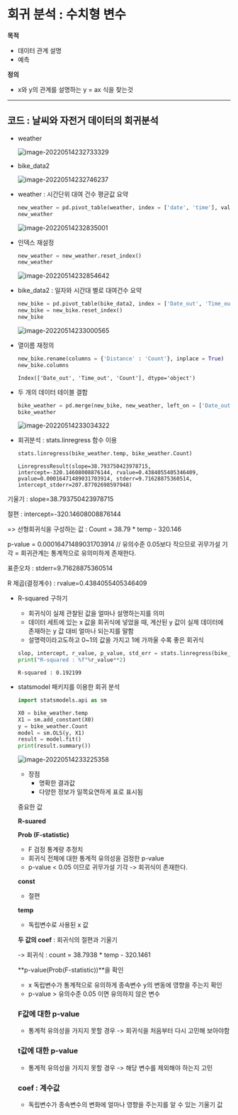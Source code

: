 # 회귀 분석 : 수치형 변수



**목적**

- 데이터 관계 설명
- 예측



**정의**

- x와 y의 관계를 설명하는 y = ax 식을 찾는것

---

## 코드 : 날씨와 자전거 데이터의 회귀분석

- weather

  ![image-20220514232733329]([DA]Linear_analysis.assets/image-20220514232733329.png)

- bike_data2

  ![image-20220514232746237]([DA]Linear_analysis.assets/image-20220514232746237.png)

- weather : 시간단위 대여 건수 평균값 요약

  ```python
  new_weather = pd.pivot_table(weather, index = ['date', 'time'], values = ['temp', 'cum_precipitation', 'humidity', 'insolation', 'sunshine', 'wind', 'wind_direction', 'sea_lvl_pressure', 'pressure'], aggfunc = np.mean)
  new_weather
  ```

  ![image-20220514232835001]([DA]Linear_analysis.assets/image-20220514232835001.png)

- 인덱스 재설정

  ```python
  new_weather = new_weather.reset_index()
  new_weather
  ```

  ![image-20220514232854642]([DA]Linear_analysis.assets/image-20220514232854642.png)

- bike_data2 : 일자와 시간대 별로 대여건수 요약

  ```python
  new_bike = pd.pivot_table(bike_data2, index = ['Date_out', 'Time_out'], values = ['Distance'], aggfunc = len)
  new_bike = new_bike.reset_index()
  new_bike
  ```

  ![image-20220514233000565]([DA]Linear_analysis.assets/image-20220514233000565.png)

- 열이름 재정의

  ```python
  new_bike.rename(columns = {'Distance' : 'Count'}, inplace = True)
  new_bike.columns
  ```

  ```
  Index(['Date_out', 'Time_out', 'Count'], dtype='object')
  ```

- 두 개의 데이터 테이블 결합

  ```python
  bike_weather = pd.merge(new_bike, new_weather, left_on = ['Date_out', 'Time_out'], right_on = ['date', 'time'])
  bike_weather
  ```

  ![image-20220514233034322]([DA]Linear_analysis.assets/image-20220514233034322.png)

- 회귀분석 : stats.linregress 함수 이용

  ```python
  stats.linregress(bike_weather.temp, bike_weather.Count)
  ```

  ```
  LinregressResult(slope=38.793750423978715, intercept=-320.14608008876144, rvalue=0.4384055405346409, pvalue=0.00016471489031703914, stderr=9.71628875360514, intercept_stderr=207.87702698597948)
  ```

기울기 : slope=38.793750423978715

절편 : intercept=-320.14608008876144

=> 선형회귀식을 구성하는 값 : Count = 38.79 * temp - 320.146

p-value = 0.00016471489031703914 // 유의수준 0.05보다 작으므로 귀무가설 기각 = 회귀관계는 통계적으로 유의미하게 존재한다.

표준오차 : stderr=9.71628875360514

R 제곱(결정계수) : rvalue=0.4384055405346409



- R-squared 구하기

  - 회귀식이 실제 관찰된 값을 얼마나 설명하는지를 의미
  - 데이터 세트에 있는 x 값을 회귀식에 넣었을 때, 계산된 y 값이 실제 데이터에 존재하는 y 값 대비 얼마나 되는지를 말함
  - 설명력이라고도하고 0~1의 값을 가지고 1에 가까울 수록 좋은 회귀식

  ```python
  slop, intercept, r_value, p_value, std_err = stats.linregress(bike_weather.temp, bike_weather.Count)
  print("R-squared : %f"%r_value**2)
  ```

  ```
  R-squared : 0.192199
  ```

- statsmodel 패키지를 이용한 회귀 분석

  ```python
  import statsmodels.api as sm
  
  X0 = bike_weather.temp
  X1 = sm.add_constant(X0)
  y = bike_weather.Count
  model = sm.OLS(y, X1)
  result = model.fit()
  print(result.summary())
  ```

  ![image-20220514233225358]([DA]Linear_analysis.assets/image-20220514233225358.png)

  - 장점
    - 명확한 결과값
    - 다양한 정보가 일목요연하게 표로 표시됨

  중요한 값

  **R-suared**

  **Prob (F-statistic)**

  - F 검정 통계량 추정치
  - 회귀식 전체에 대한 통계적 유의성을 검정한 p-value
  - p-value < 0.05 이므로 귀무가설 기각 -> 회귀식이 존재한다.

  **const**

  - 절편

  **temp**

  - 독립변수로 사용된 x 값

  **두 값의 coef** : 회귀식의 절편과 기울기

  -> 회귀식 : count = 38.7938 * temp - 320.1461

  **p-value(Prob(F-statistic))**을 확인

  - x 독립변수가 통계적으로 유의하게 종속변수 y의 변동에 영향을 주는지 확인
  - p-value > 유의수준 0.05 이면 유의하지 않은 변수

  ### F값에 대한 p-value

  - 통계적 유의성을 가지지 못할 경우 -> 회귀식을 처음부터 다시 고민해 보아야함

  ### t값에 대한 p-value

  - 통계적 유의성을 가지지 못할 경우 -> 해당 변수를 제외해야 하는지 고민

  ### coef : 계수값

  - 독립변수가 종속변수의 변화에 얼마나 영향을 주는지를 알 수 있는 기울기 값